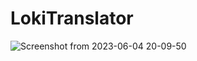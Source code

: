 # LokiTranslator
![Screenshot from 2023-06-04 20-09-50](https://github.com/Lokeshsri11/LokiTranslator/assets/93934416/d8aac4dc-e6c3-406d-8a4f-9507306be0e6)
